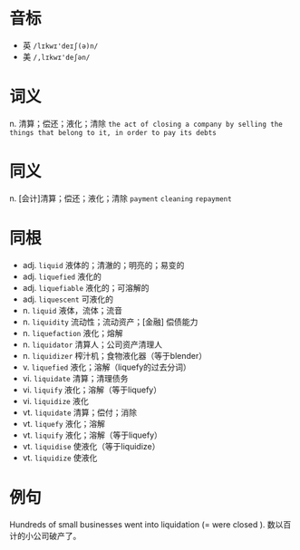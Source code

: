 # 音标

- 英 `/lɪkwɪ'deɪʃ(ə)n/`
- 美 `/,lɪkwɪ'deʃən/`

# 词义

n. 清算；偿还；液化；清除
`the act of closing a company by selling the things that belong to it, in order to pay its debts`

# 同义

n. [会计]清算；偿还；液化；清除
`payment` `cleaning` `repayment`

# 同根

- adj. `liquid` 液体的；清澈的；明亮的；易变的
- adj. `liquefied` 液化的
- adj. `liquefiable` 液化的；可溶解的
- adj. `liquescent` 可液化的
- n. `liquid` 液体，流体；流音
- n. `liquidity` 流动性；流动资产；[金融] 偿债能力
- n. `liquefaction` 液化；熔解
- n. `liquidator` 清算人；公司资产清理人
- n. `liquidizer` 榨汁机；食物液化器（等于blender）
- v. `liquefied` 液化；溶解（liquefy的过去分词）
- vi. `liquidate` 清算；清理债务
- vi. `liquify` 液化；溶解（等于liquefy）
- vi. `liquidize` 液化
- vt. `liquidate` 清算；偿付；消除
- vt. `liquefy` 液化；溶解
- vt. `liquify` 液化；溶解（等于liquefy）
- vt. `liquidise` 使液化（等于liquidize）
- vt. `liquidize` 使液化

# 例句

Hundreds of small businesses went into liquidation (= were closed ).
数以百计的小公司破产了。


